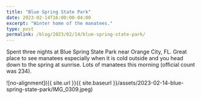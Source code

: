 ```yaml
---
title: "Blue Spring State Park"
date: 2023-02-14T16:00:00-04:00
excerpt: "Winter home of the manatees."
type: post
permalink: /blog/2023/02/14/blue-spring-state-park/
---
```

Spent three nights at Blue Spring State Park near Orange City, FL. Great place to see manatees especially when it is cold outside and you head down to the spring at sunrise. Lots of manatees this morning (official count was 234).

![no-alignment]({{ site.url }}{{ site.baseurl }}/assets/2023-02-14-blue-spring-state-park/IMG_0309.jpeg)